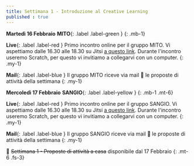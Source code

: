 ```yaml
---
title: Settimana 1 - Introduzione al Creative Learning 
published : true
---
```


**Martedì 16 Febbraio** **MITO**{: .label .label-green } 
{: .mb-1}

**Live**{: .label .label-red } Primo incontro online per il gruppo MITO. Vi aspettiamo dalle 16.30 alle 18.30 su Jitsi [a questo link](https://meet.jit.si/MITO_Doors_Plenaria). Durante l'incontro useremo Scratch, per questo vi invitiamo a collegarvi con un computer.
{: .my-1}

**Mail**{: .label .label-blue } Il gruppo MITO riceve via mail 💌 le proposte di attività della settimana
{: .my-1}


**Mercoledì 17 Febbraio** **SANGIO**{: .label .label-yellow }
{: .mb-1 .mt-6}

**Live**{: .label .label-red } Primo incontro online per il gruppo SANGIO. Vi aspettiamo dalle 16.30 alle 18.30 su Jitsi [a questo link](https://meet.jit.si/SANGIO_Doors_Plenaria). Durante l'incontro useremo Scratch, per questo vi invitiamo a collegarvi con un computer.
{: .my-1}

**Mail**{: .label .label-blue } Il gruppo SANGIO riceve via mail 💌 le proposte di attività della settimana
{: .my-1}

🎩 ~~Settimana 1 - Proposte di attività a casa~~ disponibile dal 17 Febbraio
{: .mt-6 .fs-3}